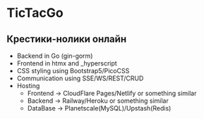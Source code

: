 # TicTacGo

## Крестики-нолики онлайн
-   Backend  in Go (gin-gorm)
-   Frontend in htmx and _hyperscript
-   CSS styling using Bootstrap5/PicoCSS
-   Communication using SSE/WS/REST/CRUD
-   Hosting
    -   Frontend -> CloudFlare Pages/Netlify or something similar
	-   Backend  -> Railway/Heroku or something similar
	-   DataBase -> Planetscale(MySQL)/Upstash(Redis)